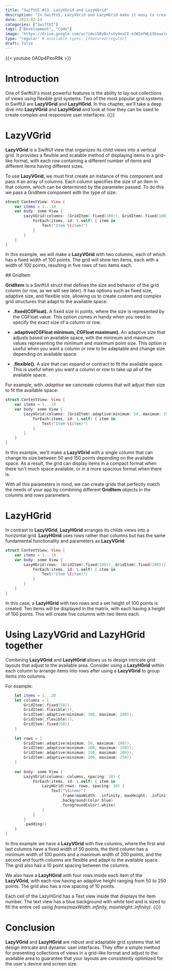 ```yaml
---
title: "SwiftUI #13. LazyVGrid and LazyHGrid"
description: "In SwiftUI, LazyVGrid and LazyHGrid make it easy to create flexible and responsive grid layouts for iOS apps, with intuitive syntax and powerful features."
date: 2023-02-24
categories: ["SwiftUI"]
tags: ["Development", "Code"]
image: "https://drive.google.com/uc?id=15ByBxtsVy4oxCI-eJWImfWLG3bswxlnq"
type: "regular" # available types: [featured/regular]
draft: false
---
```


{{< youtube 0AOp4PeoR9k >}}

# Introduction
One of SwiftUI's most powerful features is the ability to lay out collections of views using flexible grid systems. Two of the most popular grid systems in SwiftUI are **LazyVGrid** and **LazyHGrid**. In this chapter, we'll take a deep dive into **LazyVGrid** and **LazyHGrid** and look at how they can be used to create complex and responsive user interfaces.
{{<ads1>}}

# LazyVGrid
**LazyVGrid** is a SwiftUI view that organizes its child views into a vertical grid. It provides a flexible and scalable method of displaying items in a grid-like format, with each row containing a different number of items and different items having different sizes.

To use **LazyVGrid**, we must first create an instance of this component and pass it an array of columns.
Each column specifies the size of an item in that column, which can be determined by the parameter passed. To do this we pass a GridItem component with the type of size:
```swift
struct ContentView: View {
    var items = 1...10
    var body: some View {
        LazyVGrid(columns: [GridItem(.fixed(100)), GridItem(.fixed(100))]) {
            ForEach(items, id: \.self) { item in
                Text("Item \(item)")
            }
        }
    }
}
```
In this example, we will make a **LazyVGrid** with two columns, each of which has a fixed width of 100 points. The grid will show ten items, each with a width of 100 points, resulting in five rows of two items each. 

## GridItem

**GridItem** is a SwiftUI struct that defines the size and behavior of the grid column (or row, as we will see later). It has options such as fixed size, adaptive size, and flexible size, allowing us to create custom and complex grid structures that adapt to the available space:

* **.fixed(CGFloat).** A fixed size in points, where the size is represented by the CGFloat value. This option comes in handy when you need to specify the exact size of a column or row.

* **.adaptive(CGFloat minimum, CGFloat maximum).** An adaptive size that adjusts based on available space, with the minimum and maximum values representing the minimum and maximum point size. This option is useful when you want a column or row to be adaptable and change size depending on available space.

* **.flexible().** A size that can expand or contract to fit the available space. This is useful when you want a column or row to take up all of the available space.

For example, with *.adaptive* we cancreate columns that will adjust their size to fit the available space:
```swift
struct ContentView: View {
    var items = 1...10
    var body: some View {
        LazyVGrid(columns: [GridItem(.adaptive(minimum: 50, maximum: 150))]) {
            ForEach(items, id: \.self) { item in
                Text("Item \(item)")
            }
        }
    }
}
```

In this example, we'll make a **LazyVGrid** with a single column that can change its size between 50 and 150 points depending on the available space. As a result, the grid can display items in a compact format when there isn't much space available, or in a more spacious format when there is.

With all this parameters in mind, we can create grids that perfectly match the needs of your app by combining different **GridItem** objects in the columns and rows parameters.

# LazyHGrid
In contrast to **LazyVGrid**, **LazyHGrid** arranges its childs views into a horizontal grid. **LazyHGrid** uses rows rather than columns but has the same fundamental functionality and parameters as **LazyVGrid**:

```swift
struct ContentView: View {
    var items = 1...10
    var body: some View {
        LazyHGrid(rows: [GridItem(.fixed(100)), GridItem(.fixed(100))]) {
            ForEach(items, id: \.self) { item in
                Text("Item \(item)")
            }
        }
    }
}
```

In this case, a **LazyHGrid** with two rows and a set height of 100 points is created. Ten items will be displayed in the matrix, with each having a height of 100 points. This will create five columns with two items each.

# Using LazyVGrid and LazyHGrid together
Combining **LazyVGrid** and **LazyHGrid** allows us to design intricate grid layouts that adjust to the available area. Consider using a **LazyHGrid** within each column to arrange items into rows after using a **LazyVGrid** to group items into columns.

For example:
```swift
    let items = 1...20
    let columns = [
        GridItem(.fixed(50)),
        GridItem(.flexible()),
        GridItem(.adaptive(minimum: 100, maximum: 200)),
        GridItem(.flexible()),
        GridItem(.fixed(50))
    ]
    
    let rows = [
        GridItem(.adaptive(minimum: 50, maximum: 100)),
        GridItem(.adaptive(minimum: 100, maximum: 150)),
        GridItem(.adaptive(minimum: 150, maximum: 200)),
        GridItem(.adaptive(minimum: 200, maximum: 250))
    ]
    
    var body: some View {
        LazyVGrid(columns: columns, spacing: 10) {
            ForEach(items, id: \.self) { item in
                LazyHGrid(rows: rows, spacing: 10) {
                    Text("\(item)")
                        .frame(maxWidth: .infinity, maxHeight: .infinity)
                        .background(Color.blue)
                        .foregroundColor(.white)
                }
            }
        }
        .padding()
    }
}
```

In this example we have a **LazyVGrid** with five columns, where the first and last columns have a fixed width of 50 points, the third column has a minimum width of 100 points and a maximum width of 200 points, and the second and fourth columns are flexible and adapt to the available space. The grid also has a 10 point spacing between the columns.

We also have a **LazyHGrid** with four rows inside each item of the **LazyVGrid**, with each row having an adaptive height ranging from 50 to 250 points. The grid also has a row spacing of 10 points.

Each cell of the LazyHGrid has a Text view inside that displays the item number. The text view has a blue background with white text and is sized to fill the entire cell using *frame(maxWidth:.infinity, maxHeight:.infinity)*.
{{<ads2>}}

# Conclusion
**LazyVGrid** and **LazyHGrid** are robust and adaptable grid systems that let design intricate and dynamic user interfaces. They offer a simple method for presenting collections of views in a grid-like format and adjust to the available area to guarantee that your layouts are consistently optimized for the user's device and screen size.